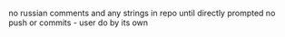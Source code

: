 no russian comments and any strings in repo until directly prompted
no push or commits - user do by its own
